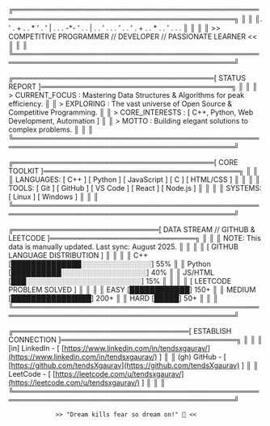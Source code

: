 ╔══════════════════════════════════════════════════════════════════════════════════════════════╗
║                                                                                              ║
║.　　　　　   　               '              .        +          .
          .                    * '             .
    '                |              .                             .
          .         -*-          '   .                 .
                     |                                    .
.          '   .              .            .        '
     .                    .          '                        .
          +      .               .             *
.                  .      '      .           .         .            ║
║                                                                                              ║
║         >> COMPETITIVE PROGRAMMER   //   DEVELOPER   //   PASSIONATE LEARNER <<              ║
║                                                                                              ║
╚══════════════════════════════════════════════════════════════════════════════════════════════╝

╔════════════════════════════════════════[ STATUS REPORT ]══════════════════════════════════════╗
║                                                                                              ║
║   > CURRENT_FOCUS  : Mastering Data Structures & Algorithms for peak efficiency.             ║
║   > EXPLORING      : The vast universe of Open Source & Competitive Programming.             ║
║   > CORE_INTERESTS : [ C++, Python, Web Development, Automation ]                            ║
║   > MOTTO          : Building elegant solutions to complex problems.                         ║
║                                                                                              ║
╚══════════════════════════════════════════════════════════════════════════════════════════════╝

╔════════════════════════════════════════[ CORE TOOLKIT ]═══════════════════════════════════════╗
║                                                                                              ║
║   LANGUAGES:  [ C++ ]  [ Python ]  [ JavaScript ]  [ C ]  [ HTML/CSS ]                        ║
║                                                                                              ║
║   TOOLS:      [ Git ]  [ GitHub ]  [ VS Code ]  [ React ]  [ Node.js ]                       ║
║                                                                                              ║
║   SYSTEMS:    [ Linux ] [ Windows ]                                                          ║
║                                                                                              ║
╚══════════════════════════════════════════════════════════════════════════════════════════════╝

╔═════════════════════════════[ DATA STREAM // GITHUB & LEETCODE ]═════════════════════════════╗
║                                                                                              ║
║   NOTE: This data is manually updated. Last sync: August 2025.                               ║
║                                                                                              ║
║   [ GITHUB LANGUAGE DISTRIBUTION ]                                                           ║
║                                                                                              ║
║      C++       [██████████████░░░░░░░░░░░░░░] 55%                                             ║
║      Python    [██████████░░░░░░░░░░░░░░░░░] 40%                                             ║
║      JS/HTML   [███░░░░░░░░░░░░░░░░░░░░░░░] 15%                                             ║
║                                                                                              ║
║   [ LEETCODE PROBLEM SOLVED ]                                                                ║
║                                                                                              ║
║      EASY      [████████████] 150+                                                           ║
║      MEDIUM    [████████████████] 200+                                                       ║
║      HARD      [█████] 50+                                                                   ║
║                                                                                              ║
╚══════════════════════════════════════════════════════════════════════════════════════════════╝

╔═══════════════════════════════════[ ESTABLISH CONNECTION ]═══════════════════════════════════╗
║                                                                                              ║
║      [in] LinkedIn  -  [ [https://www.linkedin.com/in/tendsxgaurav/](https://www.linkedin.com/in/tendsxgaurav/) ]                          ║
║      (gh) GitHub    -  [ [https://github.com/tendsXgaurav](https://github.com/tendsXgaurav) ]                                    ║
║      <lc> LeetCode  -  [ [https://leetcode.com/u/tendsxgaurav/](https://leetcode.com/u/tendsxgaurav/) ]                               ║
║                                                                                              ║
╚══════════════════════════════════════════════════════════════════════════════════════════════╝

                 >> "Dream kills fear so dream on!" 🚀 <<
